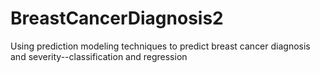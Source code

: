 # BreastCancerDiagnosis2
Using prediction modeling techniques to predict breast cancer diagnosis and severity--classification and regression
